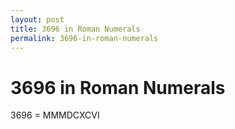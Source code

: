 ```yaml
---
layout: post
title: 3696 in Roman Numerals
permalink: 3696-in-roman-numerals
---
```


# 3696 in Roman Numerals

3696 = MMMDCXCVI
